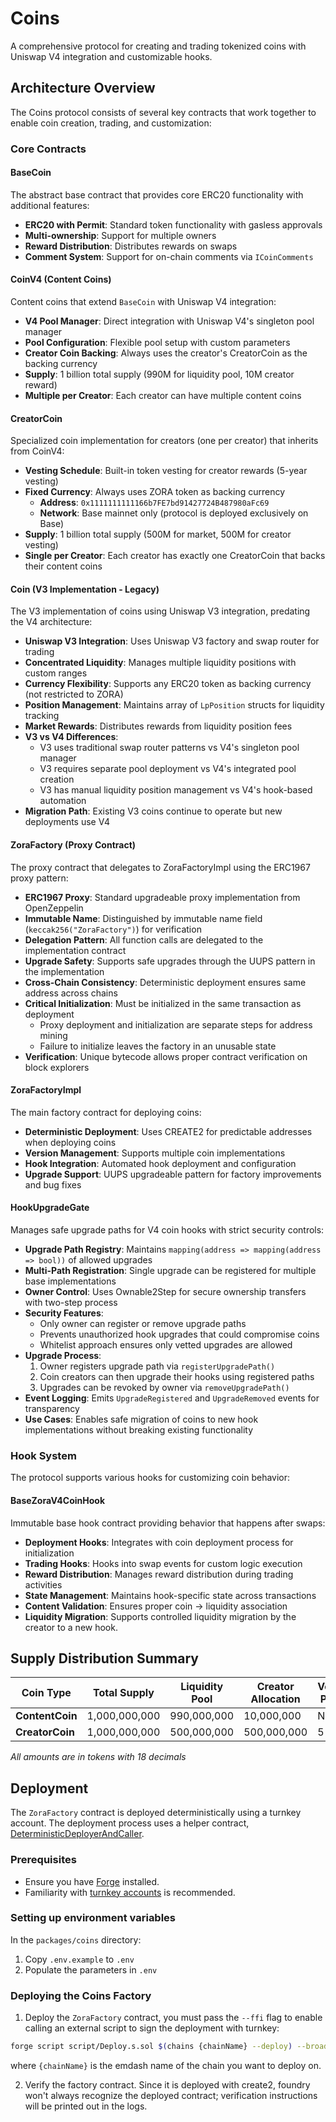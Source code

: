 # Coins

A comprehensive protocol for creating and trading tokenized coins with Uniswap V4 integration and customizable hooks.

## Architecture Overview

The Coins protocol consists of several key contracts that work together to enable coin creation, trading, and customization:

### Core Contracts

#### BaseCoin

The abstract base contract that provides core ERC20 functionality with additional features:

- **ERC20 with Permit**: Standard token functionality with gasless approvals
- **Multi-ownership**: Support for multiple owners
- **Reward Distribution**: Distributes rewards on swaps
- **Comment System**: Support for on-chain comments via `ICoinComments`

#### CoinV4 (Content Coins)

Content coins that extend `BaseCoin` with Uniswap V4 integration:

- **V4 Pool Manager**: Direct integration with Uniswap V4's singleton pool manager
- **Pool Configuration**: Flexible pool setup with custom parameters
- **Creator Coin Backing**: Always uses the creator's CreatorCoin as the backing currency
- **Supply**: 1 billion total supply (990M for liquidity pool, 10M creator reward)
- **Multiple per Creator**: Each creator can have multiple content coins

#### CreatorCoin

Specialized coin implementation for creators (one per creator) that inherits from CoinV4:

- **Vesting Schedule**: Built-in token vesting for creator rewards (5-year vesting)
- **Fixed Currency**: Always uses ZORA token as backing currency
  - **Address**: `0x1111111111166b7FE7bd91427724B487980aFc69`
  - **Network**: Base mainnet only (protocol is deployed exclusively on Base)
- **Supply**: 1 billion total supply (500M for market, 500M for creator vesting)
- **Single per Creator**: Each creator has exactly one CreatorCoin that backs their content coins

#### Coin (V3 Implementation - Legacy)

The V3 implementation of coins using Uniswap V3 integration, predating the V4 architecture:

- **Uniswap V3 Integration**: Uses Uniswap V3 factory and swap router for trading
- **Concentrated Liquidity**: Manages multiple liquidity positions with custom ranges
- **Currency Flexibility**: Supports any ERC20 token as backing currency (not restricted to ZORA)
- **Position Management**: Maintains array of `LpPosition` structs for liquidity tracking
- **Market Rewards**: Distributes rewards from liquidity position fees
- **V3 vs V4 Differences**: 
  - V3 uses traditional swap router patterns vs V4's singleton pool manager
  - V3 requires separate pool deployment vs V4's integrated pool creation
  - V3 has manual liquidity position management vs V4's hook-based automation
- **Migration Path**: Existing V3 coins continue to operate but new deployments use V4

#### ZoraFactory (Proxy Contract)

The proxy contract that delegates to ZoraFactoryImpl using the ERC1967 proxy pattern:

- **ERC1967 Proxy**: Standard upgradeable proxy implementation from OpenZeppelin
- **Immutable Name**: Distinguished by immutable name field (`keccak256("ZoraFactory")`) for verification
- **Delegation Pattern**: All function calls are delegated to the implementation contract
- **Upgrade Safety**: Supports safe upgrades through the UUPS pattern in the implementation
- **Cross-Chain Consistency**: Deterministic deployment ensures same address across chains
- **Critical Initialization**: Must be initialized in the same transaction as deployment
  - Proxy deployment and initialization are separate steps for address mining
  - Failure to initialize leaves the factory in an unusable state
- **Verification**: Unique bytecode allows proper contract verification on block explorers

#### ZoraFactoryImpl

The main factory contract for deploying coins:

- **Deterministic Deployment**: Uses CREATE2 for predictable addresses when deploying coins
- **Version Management**: Supports multiple coin implementations
- **Hook Integration**: Automated hook deployment and configuration
- **Upgrade Support**: UUPS upgradeable pattern for factory improvements and bug fixes

#### HookUpgradeGate

Manages safe upgrade paths for V4 coin hooks with strict security controls:

- **Upgrade Path Registry**: Maintains `mapping(address => mapping(address => bool))` of allowed upgrades
- **Multi-Path Registration**: Single upgrade can be registered for multiple base implementations
- **Owner Control**: Uses Ownable2Step for secure ownership transfers with two-step process
- **Security Features**:
  - Only owner can register or remove upgrade paths
  - Prevents unauthorized hook upgrades that could compromise coins
  - Whitelist approach ensures only vetted upgrades are allowed
- **Upgrade Process**:
  1. Owner registers upgrade path via `registerUpgradePath()`
  2. Coin creators can then upgrade their hooks using registered paths
  3. Upgrades can be revoked by owner via `removeUpgradePath()`
- **Event Logging**: Emits `UpgradeRegistered` and `UpgradeRemoved` events for transparency
- **Use Cases**: Enables safe migration of coins to new hook implementations without breaking existing functionality

### Hook System

The protocol supports various hooks for customizing coin behavior:

#### BaseZoraV4CoinHook

Immutable base hook contract providing behavior that happens after swaps:

- **Deployment Hooks**: Integrates with coin deployment process for initialization
- **Trading Hooks**: Hooks into swap events for custom logic execution
- **Reward Distribution**: Manages reward distribution during trading activities
- **State Management**: Maintains hook-specific state across transactions
- **Content Validation**: Ensures proper coin -> liquidity association
- **Liquidity Migration**: Supports controlled liquidity migration by the creator to a new hook.

## Supply Distribution Summary

| Coin Type       | Total Supply  | Liquidity Pool | Creator Allocation | Vesting Period |
| --------------- | ------------- | -------------- | ------------------ | -------------- |
| **ContentCoin** | 1,000,000,000 | 990,000,000    | 10,000,000         | None           |
| **CreatorCoin** | 1,000,000,000 | 500,000,000    | 500,000,000        | 5 years        |

_All amounts are in tokens with 18 decimals_

## Deployment

The `ZoraFactory` contract is deployed deterministically using a turnkey account. The deployment process uses a helper contract, [DeterministicDeployerAndCaller](../../packages/shared-contracts/src/deployment/DeterministicDeployerAndCaller.sol).

### Prerequisites

- Ensure you have [Forge](https://book.getfoundry.sh/getting-started/installation) installed.
- Familiarity with [turnkey accounts](https://docs.turnkey.com/) is recommended.

### Setting up environment variables

In the `packages/coins` directory:

1. Copy `.env.example` to `.env`
2. Populate the parameters in `.env`

### Deploying the Coins Factory

1. Deploy the `ZoraFactory` contract, you must pass the `--ffi` flag to enable calling an external script to sign the deployment with turnkey:

```bash
forge script script/Deploy.s.sol $(chains {chainName} --deploy) --broadcast --verify --ffi
```

where `{chainName}` is the emdash name of the chain you want to deploy on.

2. Verify the factory contract. Since it is deployed with create2, foundry won't always recognize the deployed contract; verification instructions will be printed out in the logs.
